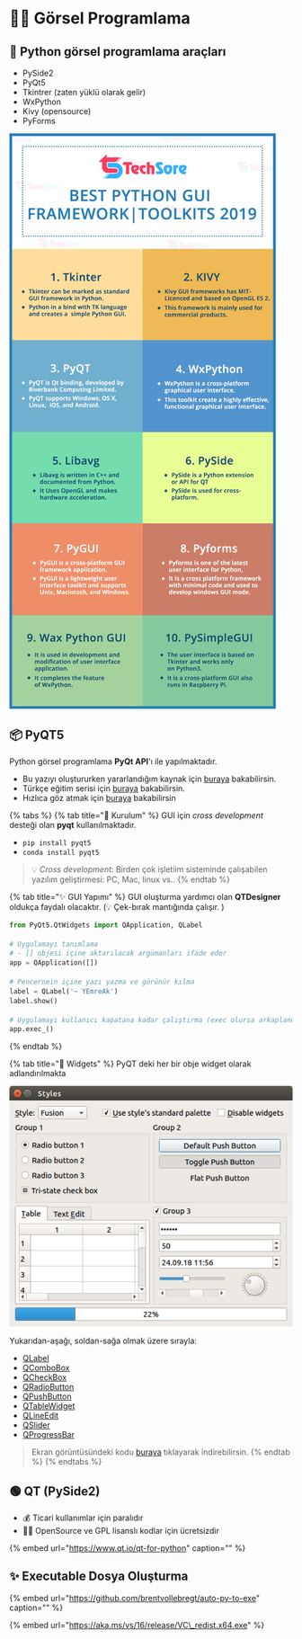 # 👨‍💻 Görsel Programlama

## 💠 Python görsel programlama araçları

* PySide2
* PyQt5
* Tkintrer \(zaten yüklü olarak gelir\)
* WxPython
* Kivy \(opensource\)
* PyForms

![](../.gitbook/assets/python_gui_table.png)

## 📦 PyQT5

Python görsel programlama **PyQt API**'ı ile yapılmaktadır.

* Bu yazıyı oluştururken yararlandığım kaynak için [buraya](https://build-system.fman.io/pyqt5-tutorial) bakabilirsin.
* Türkçe eğitim serisi için [buraya](https://www.youtube.com/playlist?list=PLOl6SW8nLgJx9guRvfylVwrMXIginZhin) bakabilirsin.
* Hızlıca göz atmak için [buraya](https://www.youtube.com/watch?v=GLqrzLIIW2E) bakabilirsin

{% tabs %}
{% tab title="🚧 Kurulum" %}
GUI için _cross development_ desteği olan **pyqt** kullanılmaktadır.

* `pip install pyqt5`
* `conda install pyqt5`

> 💡 _Cross development_: Birden çok işletiim sisteminde çalışabilen yazılım geliştirmesi: PC, Mac, linux vs..
{% endtab %}

{% tab title="✨ GUI Yapımı" %}
GUI oluşturma yardımcı olan **QTDesigner** oldukça faydalı olacaktır. \(💡 Çek-bırak mantığında çalışır. \)

```python
from PyQt5.QtWidgets import QApplication, QLabel

# Uygulamayı tanımlama
# - [] objesi içine aktarılacak argümanları ifade eder
app = QApplication([])

# Pencernein içine yazı yazma ve görünür kılma
label = QLabel('~ YEmreAk')
label.show()

# Uygulamayı kullanıcı kapatana kadar çalıştırma (exec olursa arkaplanda da çalışır)
app.exec_()
```
{% endtab %}

{% tab title="💠 Widgets" %}
PyQT deki her bir obje widget olarak adlandırılmakta

![](../.gitbook/assets/pyqt_widgets.png)

Yukarıdan-aşağı, soldan-sağa olmak üzere sırayla:

* [QLabel](http://doc.qt.io/qt-5/qlabel.html)
* [QComboBox](http://doc.qt.io/qt-5/qcombobox.html)
* [QCheckBox](http://doc.qt.io/qt-5/qcheckbox.html)
* [QRadioButton](http://doc.qt.io/qt-5/qradiobutton.html)
* [QPushButton](http://doc.qt.io/qt-5/qpushbutton.html)
* [QTableWidget](http://doc.qt.io/qt-5/qtablewidget.html)
* [QLineEdit](http://doc.qt.io/qt-5/qlineedit.html)
* [QSlider](http://doc.qt.io/qt-5/qslider.html)
* [QProgressBar](http://doc.qt.io/qt-5/qprogressbar.html)

> Ekran görüntüsündeki kodu [buraya](https://build-system.fman.io/static/public/files/widgets_example.py) tıklayarak indirebilirsin.
{% endtab %}
{% endtabs %}

## 🟢 QT \(PySide2\)

* 💰 Ticari kullanımlar için paralıdır
* 👨‍💻 OpenSource ve GPL lisanslı kodlar için ücretsizdir

{% embed url="https://www.qt.io/qt-for-python" caption="" %}

## ✨ Executable Dosya Oluşturma

{% embed url="https://github.com/brentvollebregt/auto-py-to-exe" caption="" %}

{% embed url="https://aka.ms/vs/16/release/VC\_redist.x64.exe" %}



